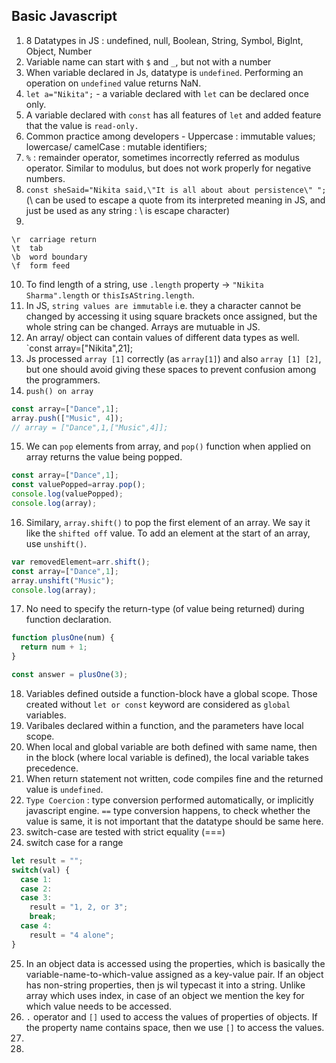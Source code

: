 ## Basic Javascript


1. 8 Datatypes in JS : undefined, null, Boolean, String, Symbol, BigInt, Object, Number
2. Variable name can start with `$` and `_`, but not with a number
3. When variable declared in Js, datatype is `undefined`. Performing an operation on `undefined` value returns NaN.
4. `let a="Nikita";` - a variable declared with `let` can be declared once only.
5.  A variable declared with `const` has all features of `let` and added feature that the value is `read-only.`
6.  Common practice among developers - Uppercase : immutable values; lowercase/ camelCase : mutable identifiers;
7.  `%` : remainder operator, sometimes incorrectly referred as modulus operator. Similar to modulus, but does not work properly for negative numbers.
8.  `const sheSaid="Nikita said,\"It is all about about persistence\" ";` (\ can be used to escape a quote from its interpreted meaning in JS, and just be used as any string : \ is escape character)
9.  
```
\r	carriage return
\t	tab
\b	word boundary
\f	form feed
```
10. To find length of a string, use `.length` property -> `"Nikita Sharma".length` or `thisIsAString.length`.
11. In JS, `string values are immutable` i.e. they a character cannot be changed by accessing it using square brackets once assigned, but the whole string can be changed. Arrays are mutuable in JS.
12. An array/ object can contain values of different data types as well. `const array=["Nikita",21];
13. Js processed `array [1]` correctly (as `array[1]`) and also `array [1] [2]`, but one should avoid giving these spaces to prevent confusion among the programmers.
14.  `push() on array`
```js
const array=["Dance",1];
array.push(["Music", 4]);
// array = ["Dance",1,["Music",4]];
```
15. We can `pop` elements from array, and `pop()` function when applied on array returns the value being popped. 
```js
const array=["Dance",1];
const valuePopped=array.pop();
console.log(valuePopped);
console.log(array);
```
16. Similary, `array.shift()` to pop the first element of an array. We say it like the `shifted off` value. To add an element at the start of an array, use `unshift()`.
```js
var removedElement=arr.shift();
const array=["Dance",1];
array.unshift("Music");
console.log(array);
```
17. No need to specify the return-type (of value being returned) during function declaration.
```js
function plusOne(num) {
  return num + 1;
}

const answer = plusOne(3);
```
18. Variables defined outside a function-block have a global scope. Those created without `let or const` keyword are considered as `global` variables.
19. Varibales declared within a function, and the parameters have local scope.
20. When local and global variable are both defined with same name, then in the block (where local variable is defined), the local variable takes precedence.
21. When return statement not written, code compiles fine and the returned value is `undefined`.
22. `Type Coercion` : type conversion performed automatically, or implicitly javascript engine. `==` type conversion happens, to check whether the value is same, it is not important that the datatype should be same here.
23. switch-case are tested with strict equality (===)
24. switch case for a range
```js
let result = "";
switch(val) {
  case 1:
  case 2:
  case 3:
    result = "1, 2, or 3";
    break;
  case 4:
    result = "4 alone";
}
```
25. In an object data is accessed using the properties, which is basically the variable-name-to-which-value assigned as a key-value pair. If an object has non-string properties, then js wil typecast it into a string. Unlike array which uses index, in case of an object we mention the key for which value needs to be accessed.
26. `.` operator and `[]` used to access the values of properties of objects. If the property name contains space, then we use `[]` to access the values.
27.  
28. 
